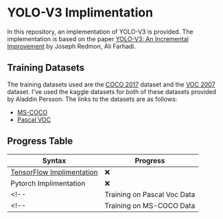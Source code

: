 # YOLO-V3 Implimentation

In this repository, an implementation of YOLO-V3 is provided. The implementation is based on the paper [YOLO-V3: An Incremental Improvement](https://arxiv.org/abs/1804.02767) by Joseph Redmon, Ali Farhadi.
<!-- The implementation is done using both [PyTorch](https://pytorch.org/) and [TensorFlow](https://www.tensorflow.org/). -->

## Training Datasets
The training datasets used are the [COCO 2017](https://cocodataset.org/#home) dataset and the [VOC 2007](http://host.robots.ox.ac.uk/pascal/VOC/voc2007/) dataset. I've used the kaggle datasets for both of these datasets provided by Aladdin Persson. The links to the datasets are as follows:

 * [MS-COCO](https://www.kaggle.com/datasets/79abcc2659dc745fddfba1864438afb2fac3fabaa5f37daa8a51e36466db101e)
 * [Pascal VOC](https://www.kaggle.com/datasets/aladdinpersson/pascal-voc-dataset-used-in-yolov3-video)

## Progress Table
<!-- * ✅ - Completed
* 🟡 - In Progress
* ❌ - Incomplete -->

| Syntax      | Progress |
| ----------- | ----------- |
| [TensorFlow Implimentation ](yolov3_tf/Readme.md)   | ❌ |
| Pytorch Implimentation       | ❌ |
<!-- | Training on Pascal Voc Data  | ❌ | -->
<!-- | Training on MS-COCO Data     | ❌ | -->